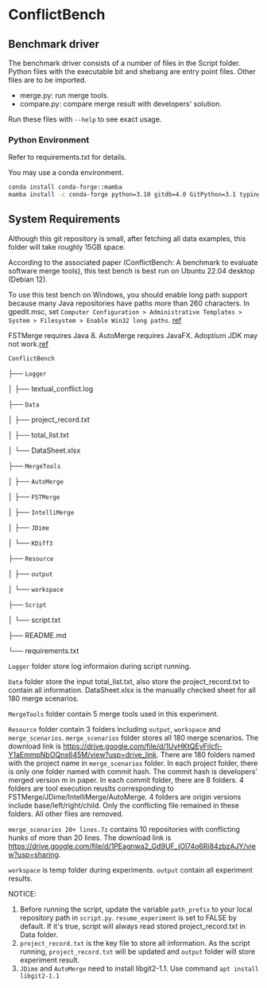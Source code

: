 # ConflictBench

## Benchmark driver

The benchmark driver consists of a number of files in the Script folder. Python files with the executable bit and shebang are entry point files. Other files are to be imported.

- merge.py: run merge tools.
- compare.py: compare merge result with developers' solution.

Run these files with `--help` to see exact usage.

### Python Environment

Refer to requirements.txt for details.

You may use a conda environment.

```sh
conda install conda-forge::mamba 
mamba install -c conda-forge python=3.10 gitdb=4.0 GitPython=3.1 typing-extensions=4.1
```

## System Requirements

Although this git repository is small, after fetching all data examples, this folder will take roughly 15GB space.

According to the associated paper (ConflictBench: A benchmark to evaluate software merge tools), this test bench is best run on Ubuntu 22.04 desktop (Debian 12).

To use this test bench on Windows, you should enable long path support because many Java repositories have paths more than 260 characters. In gpedit.msc, set `Computer Configuration > Administrative Templates > System > Filesystem > Enable Win32 long paths`. [ref](https://learn.microsoft.com/en-us/windows/win32/fileio/maximum-file-path-limitation)

FSTMerge requires Java 8.
AutoMerge requires JavaFX. Adoptium JDK may not work.[ref](https://github.com/adoptium/temurin-build/issues/577)


`ConflictBench`

├── `Logger`

│	 ├── textual_conflict.log

├── `Data`

│	 ├── project_record.txt

│	 ├── total_list.txt

│	 └── DataSheet.xlsx


├── `MergeTools`

│	 ├── `AutoMerge`

│	 ├── `FSTMerge`

│	 ├── `IntelliMerge`

│	 ├── `JDime`

│	 └── `KDiff3`

├── `Resource`

│	 ├── `output`

│	 └── `workspace`

├── `Script`

│	 └── script.txt

├── README.md

└── requirements.txt


`Logger` folder store log informaion during script running.

`Data` folder store the input total_list.txt, also store the project_record.txt to contain all information. DataSheet.xlsx is the manually checked sheet for all 180 merge scenarios.

`MergeTools` folder contain 5 merge tools used in this experiment.

`Resource` folder contain 3 folders including `output`, `workspace` and `merge_scenarios`.
`merge_scenarios` folder stores all 180 merge scenarios. The download link is https://drive.google.com/file/d/1UyHKtQEyFiIcfi-Y1aEmmpNbOQns645M/view?usp=drive_link. There are 180 folders named with the project name in `merge_scenarios` folder. In each project folder, there is only one folder named with commit hash. The commit hash is developers’ merged version m in paper. In each commit folder, there are 8 folders. 4 folders are tool execution reuslts corresponding to FSTMerge/JDime/IntelliMerge/AutoMerge. 4 folders are origin versions include base/left/right/child. Only the conflicting file remained in these folders. All other files are removed.

`merge_scenarios 20+ lines.7z` contains 10 repositories with conflicting hunks of more than 20 lines. The download link is https://drive.google.com/file/d/1PEagnwa2_Gd9UF_jOl74o6Ri84zbzAJY/view?usp=sharing.

`workspace` is temp folder during experiments.
`output` contain all experiment results.

NOTICE: 
1. Before running the script, update the variable `path_prefix` to your local repository path in `script.py`. `resume_experiment` is set to FALSE by default. If it's true, script will always read stored project_record.txt in Data folder.
2. `project_record.txt` is the key file to store all information. As the script running, `project_record.txt` will be updated and `output` folder will store experiment result.
3. `JDime` and `AutoMerge` need to install libgit2-1.1. Use command `apt install libgit2-1.1`
